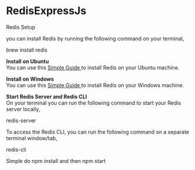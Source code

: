 # RedisExpressJs

Redis Setup

you can install Redis by running the following command on your terminal,

brew install redis

<strong>Install on Ubuntu</strong> <br />
You can use this <a href="https://www.digitalocean.com/community/tutorials/how-to-install-and-secure-redis-on-ubuntu-18-04"> Simple Guide </a> to install Redis on your Ubuntu machine.

<strong>Install on Windows</strong> <br />
You can use this <a href="https://redislabs.com/blog/redis-on-windows-8-1-and-previous-versions/"> Simple Guide </a> to install Redis on your Windows machine.

<strong>Start Redis Server and Redis CLI</strong> <br />
On your terminal you can run the following command to start your Redis server locally,

redis-server

To access the Redis CLI, you can run the following command on a separate terminal window/tab,

redis-cli

Simple do npm install and then npm start
